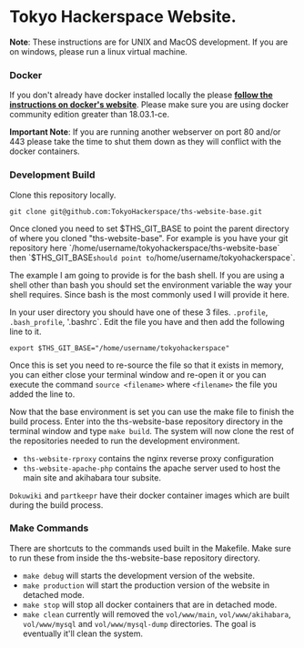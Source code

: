# Tokyo Hackerspace Website.


**Note**:  These instructions are for UNIX and MacOS development. If you are on windows, please run a linux virtual machine.

### Docker

If you don't already have docker installed locally the please [**follow the instructions on docker's website**](https://docs.docker.com/install/).  Please make sure you are using docker community edition greater than 18.03.1-ce.

**Important Note**:  If you are running another webserver on port 80 and/or 443 please take the time to shut them down as they will conflict with the docker containers.


### Development Build

Clone this repository locally.

`git clone git@github.com:TokyoHackerspace/ths-website-base.git`

Once cloned you need to set $THS_GIT_BASE to point the parent directory of where you cloned "ths-website-base".  For example is you have your git repository here `/home/username/tokyohackerspace/ths-website-base` then `$THS_GIT_BASE` should point to `/home/username/tokyohackerspace`.  

The example I am going to provide is for the bash shell.  If you are using a shell other than bash you should set the environment variable the way your shell requires.  Since bash is the most commonly used I will provide it here.

In your user directory you should have one of these 3 files. `.profile`, `.bash_profile`, '.bashrc`.  Edit the file you have and then add the following line to it.

```
export $THS_GIT_BASE="/home/username/tokyohackerspace"
```

Once this is set you need to re-source the file so that it exists in memory, you can either close your terminal window and re-open it or you can execute the command `source <filename>` where `<filename>` the file you added the line to.

Now that the base environment is set you can use the make file to finish the build process.  Enter into the ths-website-base repository directory in the terminal window and type `make build`.  The system will now clone the rest of the repositories needed to run the development environment.

* `ths-website-rproxy` contains the nginx reverse proxy configuration
* `ths-website-apache-php` contains the apache server used to host the main site and akihabara tour subsite.

`Dokuwiki` and `partkeepr` have their docker container images which are built during the build process.

### Make Commands

There are shortcuts to the commands used built in the Makefile.  Make sure to run these from inside the ths-website-base repository directory.

* `make debug` will starts the development version of the website.
* `make production` will start the production version of the website in detached mode.
* `make stop` will stop all docker containers that are in detached mode.
* `make clean` currently will removed the `vol/www/main`, `vol/www/akihabara`, `vol/www/mysql` and `vol/www/mysql-dump` directories.  The goal is eventually it'll clean the system.







